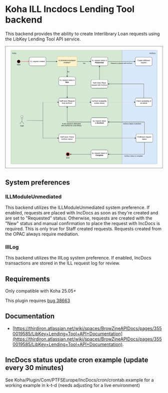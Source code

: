 # Koha ILL Incdocs Lending Tool backend

This backend provides the ability to create Interlibrary Loan requests using the LibKey Lending Tool API service.

![workflow diagram](https://github.com/PTFS-Europe/koha-ill-libkey-lending-tool/blob/main/incdocs_workflow.png?raw=true)

## System preferences

### ILLModuleUnmediated

This backend utilizes the ILLModuleUnmediated system preference.
If enabled, requests are placed with IncDocs as soon as they're created and are set to "Requested" status.
Otherwise, requests are created with the "New" status and manual confirmation to place the request with IncDocs is required.
This is only true for Staff created requests. Requests created from the OPAC always require mediation.

### IllLog

This backend utilizes the IllLog system preference.
If enabled, IncDocs transactions are stored in the ILL request log for review.

## Requirements

Only compatible with Koha 25.05+

This plugin requires [bug 38663](https://bugs.koha-community.org/bugzilla3/show_bug.cgi?id=38663)

## Documentation

* [https://thirdiron.atlassian.net/wiki/spaces/BrowZineAPIDocs/pages/3550019585/LibKey+Lending+Tool+API+Documentation](https://thirdiron.atlassian.net/wiki/spaces/BrowZineAPIDocs/pages/3550019585/LibKey+Lending+Tool+API+Documentation).

## IncDocs status update cron example (update every 30 minutes)
See Koha/Plugin/Com/PTFSEurope/IncDocs/cron/crontab.example for a working example in k-t-d (needs adjusting for a live environment)
